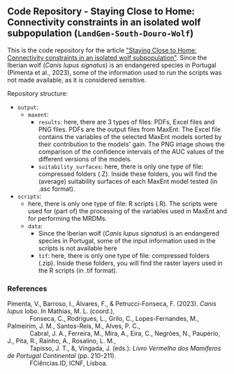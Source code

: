 
## Code Repository - Staying Close to Home: Connectivity constraints in an isolated wolf subpopulation (`LandGen-South-Douro-Wolf`)

This is the code repository for the article ["Staying Close to Home: Connectivity constraints in an isolated wolf subpopulation"](). Since the Iberian wolf (*Canis lupus signatus*) is an endangered species in Portugal (Pimenta et al., 2023), some of the information used to run the scripts was not made available, as it is considered sensitive.

Repository structure:

+ `output`:
  + `maxent`:
    + `results`: here, there are 3 types of files: PDFs, Excel files and PNG files. PDFs are the output files from MaxEnt. The Excel file contains the variables of the selected MaxEnt models sorted by their contribution to the models' gain. The PNG image shows the comparison of the confidence intervals of the AUC values ​​of the different versions of the models.
    + `suitability_surfaces`: here, there is only one type of file: compressed folders (.Z). Inside these folders, you will find the (average) suitability surfaces of each MaxEnt model tested (in .asc format).
+ `scripts`:
  + here, there is only one type of file: R scripts (.R). The scripts were used for (part of) the processing of the variables used in MaxEnt and for performing the MRDMs.
  + `data`:
    + Since the Iberian wolf (*Canis lupus signatus*) is an endangered species in Portugal, some of the input information used in the scripts is not available here
    + `tif`: here, there is only one type of file: compressed folders (.zip). Inside these folders, you will find the raster layers used in the R scripts (in .tif format).

### References 

Pimenta, V., Barroso, I., Álvares, F., & Petrucci-Fonseca, F. (2023). *Canis lupus* lobo. *In* Mathias, M. L. (coord.), <br> 
&nbsp;&nbsp;&nbsp;&nbsp;&nbsp;&nbsp;&nbsp;&nbsp;&nbsp;&nbsp;&nbsp;
&nbsp;Fonseca, C., Rodrigues, L., Grilo, C., Lopes-Fernandes, M., Palmeirim, J. M., Santos-Reis, M., Alves, P. C., <br> 
&nbsp;&nbsp;&nbsp;&nbsp;&nbsp;&nbsp;&nbsp;&nbsp;&nbsp;&nbsp;&nbsp;
&nbsp;Cabral, J. A., Ferreira, M., Mira, A., Eira, C., Negrões, N., Paupério, J., Pita, R., Rainho, A., Rosalino, L. M., <br> 
&nbsp;&nbsp;&nbsp;&nbsp;&nbsp;&nbsp;&nbsp;&nbsp;&nbsp;&nbsp;&nbsp;
&nbsp;Tapisso, J. T., &, Vingada, J. (eds.): *Livro Vermelho dos Mamíferos de Portugal Continental* (pp. 210-211). <br> 
&nbsp;&nbsp;&nbsp;&nbsp;&nbsp;&nbsp;&nbsp;&nbsp;&nbsp;&nbsp;&nbsp;
&nbsp;FCiências.ID, ICNF, Lisboa.
